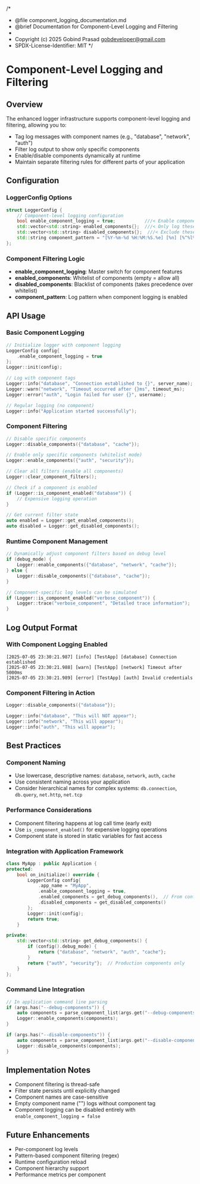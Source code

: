 /\*

- @file component_logging_documentation.md
- @brief Documentation for Component-Level Logging and Filtering
-
- Copyright (c) 2025 Gobind Prasad <gobdeveloper@gmail.com>
- SPDX-License-Identifier: MIT
  \*/

# Component-Level Logging and Filtering

## Overview

The enhanced logger infrastructure supports component-level logging and filtering, allowing you to:

- Tag log messages with component names (e.g., "database", "network", "auth")
- Filter log output to show only specific components
- Enable/disable components dynamically at runtime
- Maintain separate filtering rules for different parts of your application

## Configuration

### LoggerConfig Options

```cpp
struct LoggerConfig {
    // Component-level logging configuration
    bool enable_component_logging = true;           ///< Enable component-based logging
    std::vector<std::string> enabled_components{};  ///< Only log these components (empty = all)
    std::vector<std::string> disabled_components{};  ///< Exclude these components from logging
    std::string component_pattern = "[%Y-%m-%d %H:%M:%S.%e] [%n] [%^%l%$] %v";  ///< Pattern for component logging
};
```

### Component Filtering Logic

- **enable_component_logging**: Master switch for component features
- **enabled_components**: Whitelist of components (empty = allow all)
- **disabled_components**: Blacklist of components (takes precedence over whitelist)
- **component_pattern**: Log pattern when component logging is enabled

## API Usage

### Basic Component Logging

```cpp
// Initialize logger with component logging
LoggerConfig config{
    .enable_component_logging = true
};
Logger::init(config);

// Log with component tags
Logger::info("database", "Connection established to {}", server_name);
Logger::warn("network", "Timeout occurred after {}ms", timeout_ms);
Logger::error("auth", "Login failed for user {}", username);

// Regular logging (no component)
Logger::info("Application started successfully");
```

### Component Filtering

```cpp
// Disable specific components
Logger::disable_components({"database", "cache"});

// Enable only specific components (whitelist mode)
Logger::enable_components({"auth", "security"});

// Clear all filters (enable all components)
Logger::clear_component_filters();

// Check if a component is enabled
if (Logger::is_component_enabled("database")) {
    // Expensive logging operation
}

// Get current filter state
auto enabled = Logger::get_enabled_components();
auto disabled = Logger::get_disabled_components();
```

### Runtime Component Management

```cpp
// Dynamically adjust component filters based on debug level
if (debug_mode) {
    Logger::enable_components({"database", "network", "cache"});
} else {
    Logger::disable_components({"database", "cache"});
}

// Component-specific log levels can be simulated
if (Logger::is_component_enabled("verbose_component")) {
    Logger::trace("verbose_component", "Detailed trace information");
}
```

## Log Output Format

### With Component Logging Enabled

```
[2025-07-05 23:30:21.987] [info] [TestApp] [database] Connection established
[2025-07-05 23:30:21.988] [warn] [TestApp] [network] Timeout after 5000ms
[2025-07-05 23:30:21.989] [error] [TestApp] [auth] Invalid credentials
```

### Component Filtering in Action

```cpp
Logger::disable_components({"database"});

Logger::info("database", "This will NOT appear");
Logger::info("network", "This will appear");
Logger::info("auth", "This will appear");
```

## Best Practices

### Component Naming

- Use lowercase, descriptive names: `database`, `network`, `auth`, `cache`
- Use consistent naming across your application
- Consider hierarchical names for complex systems: `db.connection`, `db.query`, `net.http`, `net.tcp`

### Performance Considerations

- Component filtering happens at log call time (early exit)
- Use `is_component_enabled()` for expensive logging operations
- Component state is stored in static variables for fast access

### Integration with Application Framework

```cpp
class MyApp : public Application {
protected:
    bool on_initialize() override {
        LoggerConfig config{
            .app_name = "MyApp",
            .enable_component_logging = true,
            .enabled_components = get_debug_components(),  // From config
            .disabled_components = get_disabled_components()
        };
        Logger::init(config);
        return true;
    }

private:
    std::vector<std::string> get_debug_components() {
        if (config().debug_mode) {
            return {"database", "network", "auth", "cache"};
        }
        return {"auth", "security"};  // Production components only
    }
};
```

### Command Line Integration

```cpp
// In application command line parsing
if (args.has("--debug-components")) {
    auto components = parse_component_list(args.get("--debug-components"));
    Logger::enable_components(components);
}

if (args.has("--disable-components")) {
    auto components = parse_component_list(args.get("--disable-components"));
    Logger::disable_components(components);
}
```

## Implementation Notes

- Component filtering is thread-safe
- Filter state persists until explicitly changed
- Component names are case-sensitive
- Empty component name ("") logs without component tag
- Component logging can be disabled entirely with `enable_component_logging = false`

## Future Enhancements

- Per-component log levels
- Pattern-based component filtering (regex)
- Runtime configuration reload
- Component hierarchy support
- Performance metrics per component
